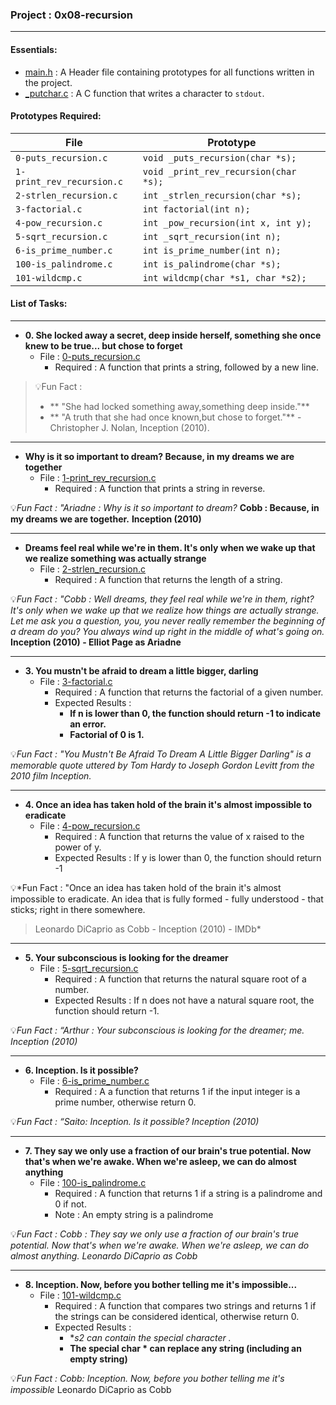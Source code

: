 <h3>Project : 0x08-recursion</h3>
<hr>

<h4>Essentials:</h4>

* [main.h](./main.h) : A Header file containing prototypes for all functions written in the project.
* [_putchar.c](./_putchar.c) : A C function that writes a character to `stdout`.

<h4>Prototypes Required:</h4>

| File                         | Prototype                               |
| -----------------------------| ----------------------------------------|
| `0-puts_recursion.c`         | `void _puts_recursion(char *s);`        |
| `1-print_rev_recursion.c`    | `void _print_rev_recursion(char *s);`   |
| `2-strlen_recursion.c`       | `int _strlen_recursion(char *s);`       |
| `3-factorial.c`              | `int factorial(int n);`                 |
| `4-pow_recursion.c`          | `int _pow_recursion(int x, int y);`     |
| `5-sqrt_recursion.c`         | `int _sqrt_recursion(int n);`           |
| `6-is_prime_number.c`        | `int is_prime_number(int n);`           |
| `100-is_palindrome.c`        | `int is_palindrome(char *s);`           |
| `101-wildcmp.c`              | `int wildcmp(char *s1, char *s2);`      |

<h4>List of Tasks:</h4>
<hr>

* **0. She locked away a secret, deep inside herself, something she once knew to be true... but chose to forget**
  * File : [0-puts_recursion.c](./0-puts_recursion.c)
    * Required : A function that prints a string, followed by a new line.

> 💡Fun Fact : 
> - ** "She had locked something away,something deep inside."**
> - ** "A truth that she had once known,but chose to forget."**
> -Christopher J. Nolan, Inception (2010).

<hr>

* **Why is it so important to dream? Because, in my dreams we are together**
  * File : [1-print_rev_recursion.c](./1-print_rev_recursion.c)
    * Required : A function that prints a string in reverse.
   
💡*Fun Fact : "Ariadne : Why is it so important to dream?*
    **Cobb : Because, in my dreams we are together.**
    **Inception (2010)**
<hr>

  
* **Dreams feel real while we're in them. It's only when we wake up that we realize something was actually strange**
  * File : [2-strlen_recursion.c](./2-strlen_recursion.c)
    * Required : A function that returns the length of a string.

💡*Fun Fact : "Cobb : Well dreams, they feel real while we're in them, right? It's only when we wake up that we realize how things are actually strange. Let me ask you a question, you, you never really remember the beginning of a dream do you? You always wind up right in the middle of what's going on.*
  **Inception (2010) - Elliot Page as Ariadne**
<hr>

  
* **3. You mustn't be afraid to dream a little bigger, darling**
  * File : [3-factorial.c](./3-factorial.c)
    * Required : A function that returns the factorial of a given number.
    * Expected Results : 
      * **If n is lower than 0, the function should return -1 to indicate an error.**
      * **Factorial of 0 is 1.**

💡*Fun Fact : "You Mustn't Be Afraid To Dream A Little Bigger Darling" is a memorable quote uttered by Tom Hardy to Joseph Gordon Levitt from the 2010 film Inception.*
<hr>


* **4. Once an idea has taken hold of the brain it's almost impossible to eradicate**
  * File : [4-pow_recursion.c](./4-pow_recursion.c)
    * Required : A function that returns the value of x raised to the power of y.
    * Expected Results : If y is lower than 0, the function should return -1

💡*Fun Fact : "Once an idea has taken hold of the brain it's almost impossible to eradicate. An idea that is fully formed - fully understood - that sticks; right in there somewhere.

>Leonardo DiCaprio as Cobb - Inception (2010) - IMDb*

<hr>

  
* **5. Your subconscious is looking for the dreamer**
  * File : [5-sqrt_recursion.c](./5-sqrt_recursion.c)
    * Required : A function that returns the natural square root of a number.
    * Expected Results : If n does not have a natural square root, the function should return -1.

💡*Fun Fact : “Arthur : Your subconscious is looking for the dreamer; me. Inception (2010)*
<hr>


* **6. Inception. Is it possible?**
  * File : [6-is_prime_number.c](./6-is_prime_number.c)
    * Required : A  a function that returns 1 if the input integer is a prime number, otherwise return 0.

💡*Fun Fact : “Saito: Inception. Is it possible? Inception (2010)*
<hr>


* **7. They say we only use a fraction of our brain's true potential. Now that's when we're awake. When we're asleep, we can do almost anything**
  * File : [100-is_palindrome.c](./100-is_palindrome.c)
    * Required : A function that returns 1 if a string is a palindrome and 0 if not.
    * Note : An empty string is a palindrome


💡*Fun Fact : Cobb : They say we only use a fraction of our brain's true potential. Now that's when we're awake. When we're asleep, we can do almost anything.
Leonardo DiCaprio as Cobb*
<hr>

  
* **8. Inception. Now, before you bother telling me it's impossible...**
  * File : [101-wildcmp.c](./101-wildcmp.c)
    * Required : A function that compares two strings and returns 1 if the strings can be considered identical, otherwise return 0.
    * Expected Results : 
      * **s2 can contain the special character *.**
      * **The special char * can replace any string (including an empty string)**
  
💡*Fun Fact : Cobb: Inception. Now, before you bother telling me it's impossible*
Leonardo DiCaprio as Cobb

